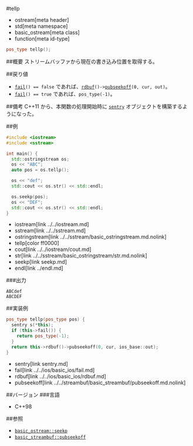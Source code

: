 #tellp
* ostream[meta header]
* std[meta namespace]
* basic_ostream[meta class]
* function[meta id-type]

```cpp
pos_type tellp();
```

##概要
ストリームバッファから現在の書き込み位置を取得する。

##戻り値

- [`fail`](../../ios/basic_ios/fail.md)`() == false` であれば、[`rdbuf`](../../ios/basic_ios/rdbuf.md)`()->`[`pubseekoff`](../../streambuf/basic_streambuf/pubseekoff.md.nolink)`(0, cur, out)`。
- [`fail`](../../ios/basic_ios/fail.md)`() == true` であれば、`pos_type(-1)`。

##備考
C++11 から、本関数の処理開始時に [`sentry`](sentry.md) オブジェクトを構築するようになった。

##例
```cpp
#include <iostream>
#include <sstream>

int main() {
  std::ostringstream os;
  os << "ABC";
  auto pos = os.tellp();

  os << "def";
  std::cout << os.str() << std::endl;

  os.seekp(pos);
  os << "DEF";
  std::cout << os.str() << std::endl;
}
```
* iostream[link ../../iostream.md]
* sstream[link ../../sstream.md]
* ostringstream[link ../../sstream/basic_ostringstream.md.nolink]
* tellp[color ff0000]
* cout[link ../../iostream/cout.md]
* str[link ../../sstream/basic_ostringstream/str.md.nolink]
* seekp[link seekp.md]
* endl[link ../endl.md]

###出力
```
ABCdef
ABCDEF
```

##実装例
```cpp
pos_type tellp(pos_type pos) {
  sentry s(*this);
  if (this->fail()) {
    return pos_type(-1);
  }
  return this->rdbuf()->pubseekoff(0, cur, ios_base::out);
}
```
* sentry[link sentry.md]
* fail[link ../../ios/basic_ios/fail.md]
* rdbuf[link ../../ios/basic_ios/rdbuf.md]
* pubseekoff[link ../../streambuf/basic_streambuf/pubseekoff.md.nolink]

##バージョン
###言語
- C++98

##参照

- [`basic_ostream::seekp`](seekp.md)
- [`basic_streambuf::pubseekoff`](../../streambuf/basic_streambuf/pubseekoff.md.nolink)
